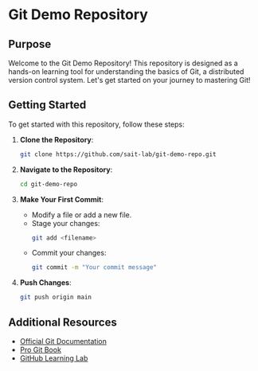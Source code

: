 # Git Demo Repository

## Purpose

Welcome to the Git Demo Repository! This repository is designed as a hands-on learning tool for understanding the basics of Git, a distributed version control system. Let's get started on your journey to mastering Git!

## Getting Started

To get started with this repository, follow these steps:

1. **Clone the Repository**: 
    ```sh
    git clone https://github.com/sait-lab/git-demo-repo.git
    ```

2. **Navigate to the Repository**:
    ```sh
    cd git-demo-repo
    ```

3. **Make Your First Commit**:
   
    - Modify a file or add a new file.
    - Stage your changes:
        ```sh
        git add <filename>
        ```
    - Commit your changes:
        ```sh
        git commit -m "Your commit message"
        ```
    
4. **Push Changes**:
    
    ```sh
    git push origin main
    ```

## Additional Resources

- [Official Git Documentation](https://git-scm.com/doc)
- [Pro Git Book](https://git-scm.com/book/en/v2)
- [GitHub Learning Lab](https://lab.github.com/)

